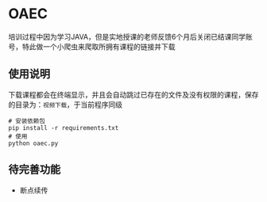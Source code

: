 # OAEC

培训过程中因为学习JAVA，但是实地授课的老师反馈6个月后关闭已结课同学账号，特此做一个小爬虫来爬取所拥有课程的链接并下载


## 使用说明

下载课程都会在终端显示，并且会自动跳过已存在的文件及没有权限的课程，保存的目录为：`视频下载`，于当前程序同级
```
# 安装依赖包
pip install -r requirements.txt
# 使用    
python oaec.py

```
## 待完善功能

* 断点续传
